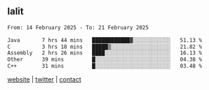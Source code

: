 ## lalit

<!--START_SECTION:waka-->

```txt
From: 14 February 2025 - To: 21 February 2025

Java       7 hrs 44 mins   ████████████▓░░░░░░░░░░░░   51.13 %
C          3 hrs 18 mins   █████▒░░░░░░░░░░░░░░░░░░░   21.82 %
Assembly   2 hrs 26 mins   ████░░░░░░░░░░░░░░░░░░░░░   16.13 %
Other      39 mins         █░░░░░░░░░░░░░░░░░░░░░░░░   04.38 %
C++        31 mins         █░░░░░░░░░░░░░░░░░░░░░░░░   03.48 %
```

<!--END_SECTION:waka-->

[website](https://lalit.sh) | [twitter](https://x.com/@lalitcodes) | [contact](https://lalit.sh/contact)
